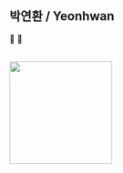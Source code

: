 
## 박연환 / Yeonhwan

🌊 🌊

<br/>
<a href="https://github.com/imysh578"><img align="center" style="height:180px" src="https://github-readme-stats.vercel.app/api/top-langs/?username=yeonhwan&layout=compact&theme=nord&hide_border=true" /></a> 
